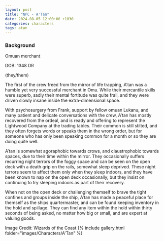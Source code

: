 ```yaml
---
layout: post
title: "NPC - A'Tan"
date: 2024-08-05 12:00:00 +1030
categories: characters
tags: atan
---
```

### Background
Omuan merchant

DOB: 1348 DR

(they/them)




The first of the crew freed from the mirror of life trapping, A’tan was a humble yet very successful merchant in Omu. While their mercantile skills were superb, sadly their mental fortitude was quite frail, and they were driven slowly insane inside the extra-dimensional space.

With psychosurgery from Frank, support by fellow omuan Lukanu, and many patient and delicate conversations with the crew, A’tan has mostly recovered from the ordeal, and is ready and offering to represent the Lightwood Company at the trading tables. Their common is still stilted, and they often forgets words or speaks them in the wrong order, but for someone who has only been speaking common for a month or so they are doing quite well.

A’tan is somewhat agoraphobic towards crows, and claustrophobic towards spaces, due to their time within the mirror. They occasionally suffers recurring night terrors of the foggy space and can be seen on the open deck with a death grip on the rails, somewhat sleep deprived. These night terrors seem to affect them only when they sleep indoors, and they have been known to nap on the open deck occasionally, but they insist on continuing to try sleeping indoors as part of their recovery.

When not on the open deck or challenging themself to brave the tight confines and groups inside the ship, A’tan has made a peaceful place for themself as the ships quartermaster, and can be found keeping inventory in the hold and spillage. They can find any item within the hold within thirty seconds of being asked, no matter how big or small, and are expert at valuing goods.





Image Credit: Wizards of the Coast
{% include gallery.html folder="images/Characters/A'Tan" %}